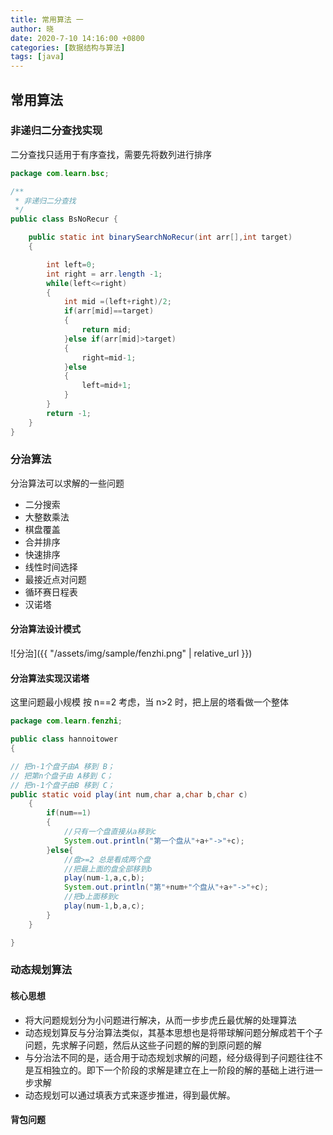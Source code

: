 ```yaml
---
title: 常用算法 一
author: 晓
date: 2020-7-10 14:16:00 +0800
categories: [数据结构与算法]
tags: [java]
---
```


## 常用算法

### 非递归二分查找实现

二分查找只适用于有序查找，需要先将数列进行排序

```java
package com.learn.bsc;

/**
 * 非递归二分查找
 */
public class BsNoRecur {

    public static int binarySearchNoRecur(int arr[],int target)
    {

        int left=0;
        int right = arr.length -1;
        while(left<=right)
        {
            int mid =(left+right)/2;
            if(arr[mid]==target)
            {
                return mid;
            }else if(arr[mid]>target)
            {
                right=mid-1;
            }else
            {
                left=mid+1;
            }
        }
        return -1;
    }
}

```

### 分治算法

分治算法可以求解的一些问题

- 二分搜索
- 大整数乘法
- 棋盘覆盖
- 合并排序
- 快速排序
- 线性时间选择
- 最接近点对问题
- 循环赛日程表
- 汉诺塔

#### 分治算法设计模式

![分治]({{ "/assets/img/sample/fenzhi.png" | relative_url }})

#### 分治算法实现汉诺塔

这里问题最小规模 按 n==2 考虑，当 n>2 时，把上层的塔看做一个整体

```java
package com.learn.fenzhi;

public class hannoitower
{

// 把n-1个盘子由A 移到 B；
// 把第n个盘子由 A移到 C；
// 把n-1个盘子由B 移到 C；
public static void play(int num,char a,char b,char c)
    {
        if(num==1)
        {
            //只有一个盘直接从a移到c
            System.out.println("第一个盘从"+a+"->"+c);
        }else{
            //盘>=2 总是看成两个盘
            //把最上面的盘全部移到b
            play(num-1,a,c,b);
            System.out.println("第"+num+"个盘从"+a+"->"+c);
            //把b上面移到c
            play(num-1,b,a,c);
        }
    }

}

```

### 动态规划算法

#### 核心思想

- 将大问题规划分为小问题进行解决，从而一步步虎丘最优解的处理算法
- 动态规划算反与分治算法类似，其基本思想也是将带球解问题分解成若干个子问题，先求解子问题，然后从这些子问题的解的到原问题的解
- 与分治法不同的是，适合用于动态规划求解的问题，经分级得到子问题往往不是互相独立的。即下一个阶段的求解是建立在上一阶段的解的基础上进行进一步求解
- 动态规划可以通过填表方式来逐步推进，得到最优解。

#### 背包问题
